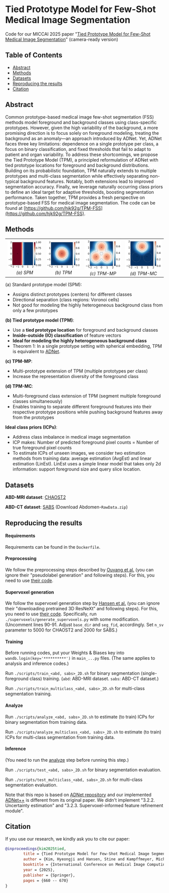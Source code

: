 # Tied Prototype Model for Few-Shot Medical Image Segmentation

Code for our MICCAI 2025 paper "[Tied Prototype Model for Few-Shot Medical Image Segmentation](https://papers.miccai.org/miccai-2025/paper/2931_paper.pdf)" (camera-ready version)




## Table of Contents
- [Abstract](#abstract)
- [Methods](#methods)
- [Datasets](#datasets)
- [Reproducing the results](#reproducing-the-results)
- [Citation](#citation)

## Abstract
Common prototype-based medical image few-shot segmentation (FSS) methods model foreground and background classes using class-specific prototypes. However, given the high variability of the background, a more promising direction is to focus solely on foreground modeling, treating the background as an anomaly—an approach introduced by ADNet. Yet, ADNet faces three key limitations: dependence on a single prototype per class, a focus on binary classification, and fixed thresholds that fail to adapt to patient and organ variability. To address these shortcomings, we propose the Tied Prototype Model (TPM), a principled reformulation of ADNet with tied prototype locations for foreground and background distributions. Building on its probabilistic foundation, TPM naturally extends to multiple prototypes and multi-class segmentation while effectively separating non-typical background features. Notably, both extensions lead to improved segmentation accuracy. Finally, we leverage naturally occurring class priors to define an ideal target for adaptive thresholds, boosting segmentation performance. Taken together, TPM provides a fresh perspective on prototype-based FSS for medical image segmentation. The code can be found at [https://github.com/hjk92g/TPM-FSS](https://github.com/hjk92g/TPM-FSS).

## Methods
<div align="center">
  <table>
    <tr>
      <td align="center">
        <img src="figures/standard_proto_model.png" alt="Image 1" width="240"/><br>
        <em>(a) SPM </em>
      </td>
      <td align="center">
        <img src="figures/tied_proto_model.png" alt="Image 2" width="240"/><br>
        <em>(b) TPM</em>
      </td>
      <td align="center">
        <img src="figures/tied_proto_model_MP.png" alt="Image 3" width="240"/><br>
        <em>(c) TPM-MP</em>
      </td>
      <td align="center">
        <img src="figures/tied_proto_model_MC.png" alt="Image 4" width="240"/><br>
        <em>(d) TPM-MC</em>
      </td>
    </tr>
  </table>
</div>

(a) Standard prototype model (SPM): 
- Assigns distinct prototypes (centers) for different classes 
- Directional separation (class regions: Voronoi cells)
- Not good for modeling the highly heterogeneous background class from only a few prototypes


**(b) Tied prototype model (TPM)**: 
- Use a **tied prototype location** for foreground and background classes
- **Inside-outside (IO) classification** of feature vectors
- **Ideal for modeling the highly heterogeneous background class**
- Theorem 1: In a single prototype setting with spherical embedding, TPM is equivalent to [ADNet](https://doi.org/10.1016/j.media.2022.102385).

**(c) TPM-MP**: 
- Multi-prototype extension of TPM (multiple prototypes per class)
- Increase the representation diversity of the foreground class

**(d) TPM-MC**: 
- Multi-foreground class extension of TPM (segment multiple foreground classes simultaneously)
- Enables training to separate different foreground features into their respective prototype positions while pushing background features away from the prototypes

**Ideal class priors (ICPs)**: 
- Address class imbalance in medical image segmentation
- ICP makes: Number of predicted foreground pixel counts = Number of true foreground pixel counts
- To estimate ICPs of unseen images, we consider two estimation methods from training data: average estimation (AvgEst) and linear estimation (LinEst). LinEst uses a simple linear model that takes only 2d information: support foreground size and query slice location.

## Datasets
**ABD-MRI dataset**: [CHAOST2](https://chaos.grand-challenge.org/) 

**ABD-CT dataset**: [SABS](https://www.synapse.org/Synapse:syn3193805/wiki/) (Download Abdomen-`RawData.zip`)

## Reproducing the results

#### Requirements 
Requirements can be found in the `Dockerfile`.

#### Preprocessing
We follow the preprocessing steps described by [Ouyang et al.](https://github.com/cheng-01037/Self-supervised-Fewshot-Medical-Image-Segmentation/tree/2f2a22b74890cb9ad5e56ac234ea02b9f1c7a535?tab=readme-ov-file#2-data-pre-processing) (you can ignore their "pseudolabel generation" and following steps). For this, you need to use [their code](https://github.com/cheng-01037/Self-supervised-Fewshot-Medical-Image-Segmentation/tree/master/data).

#### Supervoxel generation
We follow the supervoxel generation step by [Hansen et al.](https://github.com/sha168/ADNet?tab=readme-ov-file#training) (you can ignore their "downloading pretrained 3D ResNeXt" and following steps). For this, you need to use [their code](https://github.com/sha168/ADNet/tree/main/supervoxels).
Specifically, run `./supervoxels/generate_supervoxels.py` with some modification. (Uncomment lines 90-91. Adjust `base_dir` and `seg_fid`, accordingly. Set `n_sv` parameter to 5000 for CHAOST2 and 2000 for SABS.)

#### Training
Before running codes, put your Weights & Biases key into `wandb.login(key='**********')` in `main_...py` files. (The same applies to analysis and inference codes.)

Run `./scripts/train_<abd, sabs>_2D.sh` for binary segmentation (single-foreground class) training. (`abd`: ABD-MRI dataset. `sabs`: ABD-CT dataset.)

Run `./scripts/train_multiclass_<abd, sabs>_2D.sh` for multi-class segmentation training.

#### Analyze
Run `./scripts/analyze_<abd, sabs>_2D.sh` to estimate (to train) ICPs for binary segmentation from training data.

Run `./scripts/analyze_multiclass_<abd, sabs>_2D.sh` to estimate (to train) ICPs for multi-class segmentation from training data.

#### Inference
(You need to run the [analyze](#analyze) step before running this step.)

Run `./scripts/test_<abd, sabs>_2D.sh` for binary segmentation evaluation.

Run `./scripts/test_multiclass_<abd, sabs>_2D.sh` for multi-class segmentation evaluation.

Note that this repo is based on [ADNet repository](https://github.com/sha168/ADNet) and our implemented [ADNet++](https://doi.org/10.1016/j.media.2023.102870) is different from its original paper. We didn't implement "3.2.2. Uncertainty estimation" and "3.2.3. Supervoxel-informed feature refinement module". 



## Citation
If you use our research, we kindly ask you to cite our paper: 
```bibtex
@inproceedings{kim2025tied,
        title = {Tied Prototype Model for Few-Shot Medical Image Segmentation},
        author = {Kim, Hyeongji and Hansen, Stine and Kampffmeyer, Michael},
        booktitle = {International Conference on Medical Image Computing and Computer-Assisted Intervention},
        year = {2025},
        publisher = {Springer},
        pages = {660 -- 670}
}
